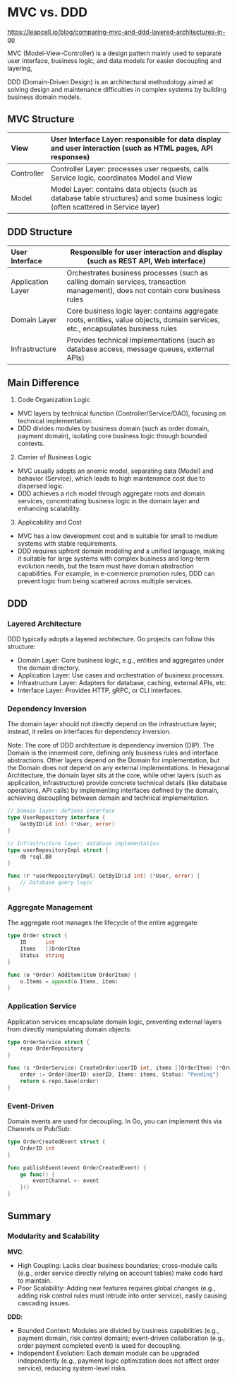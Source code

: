 # MVC vs. DDD

https://leapcell.io/blog/comparing-mvc-and-ddd-layered-architectures-in-go


MVC (Model-View-Controller) is a design pattern mainly used to separate user interface, 
business logic, and data models for easier decoupling and layering, 
 
DDD (Domain-Driven Design) is an architectural methodology aimed at solving design and 
maintenance difficulties in complex systems by building business domain models.


## MVC Structure

| View       | User Interface Layer: responsible for data display and user interaction (such as HTML pages, API responses) |
| :-------- | :----  |
| Controller | Controller Layer: processes user requests, calls Service logic, coordinates Model and View |
| Model      | Model Layer: contains data objects (such as database table structures) and some business logic (often scattered in Service layer) |

## DDD Structure

| User Interface    | Responsible for user interaction and display (such as REST API, Web interface) |
| :---------------- | ---|
| Application Layer | Orchestrates business processes (such as calling domain services, transaction management), does not contain core business rules |
| Domain Layer      | Core business logic layer: contains aggregate roots, entities, value objects, domain services, etc., encapsulates business rules |
| Infrastructure    | Provides technical implementations (such as database access, message queues, external APIs) |

## Main Difference

1. Code Organization Logic

* MVC layers by technical function (Controller/Service/DAO), focusing on technical implementation.
* DDD divides modules by business domain (such as order domain, payment domain), isolating core business logic through bounded contexts.

2. Carrier of Business Logic

* MVC usually adopts an anemic model, separating data (Model) and behavior (Service), which leads to high maintenance cost due to dispersed logic.
* DDD achieves a rich model through aggregate roots and domain services, concentrating business logic in the domain layer and enhancing scalability.

3. Applicability and Cost

* MVC has a low development cost and is suitable for small to medium systems with stable requirements.
* DDD requires upfront domain modeling and a unified language, making it suitable for large systems with complex business and long-term evolution needs, but the team must have domain abstraction capabilities. For example, in e-commerce promotion rules, DDD can prevent logic from being scattered across multiple services.


## DDD

### Layered Architecture
DDD typically adopts a layered architecture. Go projects can follow this structure:

* Domain Layer: Core business logic, e.g., entities and aggregates under the domain directory.
* Application Layer: Use cases and orchestration of business processes.
* Infrastructure Layer: Adapters for database, caching, external APIs, etc.
* Interface Layer: Provides HTTP, gRPC, or CLI interfaces.

### Dependency Inversion
The domain layer should not directly depend on the infrastructure layer; instead, it relies on interfaces for dependency inversion.

Note: The core of DDD architecture is dependency inversion (DIP). The Domain is the innermost core, defining only business rules and interface abstractions. Other layers depend on the Domain for implementation, but the Domain does not depend on any external implementations. In Hexagonal Architecture, the domain layer sits at the core, while other layers (such as application, infrastructure) provide concrete technical details (like database operations, API calls) by implementing interfaces defined by the domain, achieving decoupling between domain and technical implementation.

```go
// Domain layer: defines interface
type UserRepository interface {
    GetByID(id int) (*User, error)
}
```

```go
// Infrastructure layer: database implementation
type userRepositoryImpl struct {
    db *sql.DB
}

func (r *userRepositoryImpl) GetByID(id int) (*User, error) {
    // Database query logic
}
``` 

### Aggregate Management

The aggregate root manages the lifecycle of the entire aggregate:

```go
type Order struct {
    ID      int
    Items   []OrderItem
    Status  string
}

func (o *Order) AddItem(item OrderItem) {
    o.Items = append(o.Items, item)
}
```

### Application Service
Application services encapsulate domain logic, preventing external layers from directly manipulating domain objects:

```go
type OrderService struct {
    repo OrderRepository
}

func (s *OrderService) CreateOrder(userID int, items []OrderItem) (*Order, error) {
    order := Order{UserID: userID, Items: items, Status: "Pending"}
    return s.repo.Save(order)
}
```

### Event-Driven
Domain events are used for decoupling. In Go, you can implement this via Channels or Pub/Sub:

```go
type OrderCreatedEvent struct {
    OrderID int
}

func publishEvent(event OrderCreatedEvent) {
    go func() {
        eventChannel <- event
    }()
}
```

## Summary

### Modularity and Scalability

**MVC**:

* High Coupling: Lacks clear business boundaries; cross-module calls (e.g., order service directly relying on account tables) make code hard to maintain.
* Poor Scalability: Adding new features requires global changes (e.g., adding risk control rules must intrude into order service), easily causing cascading issues.

**DDD**:

* Bounded Context: Modules are divided by business capabilities (e.g., payment domain, risk control domain); event-driven collaboration (e.g., order payment completed event) is used for decoupling.
* Independent Evolution: Each domain module can be upgraded independently (e.g., payment logic optimization does not affect order service), reducing system-level risks.

